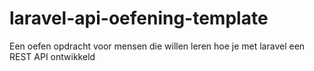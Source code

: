 # laravel-api-oefening-template
Een oefen opdracht voor mensen die willen leren hoe je met laravel een REST API ontwikkeld 
